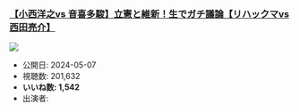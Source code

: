 ### [【小西洋之vs 音喜多駿】立憲と維新！生でガチ議論【リハックマvs西田亮介】](https://www.youtube.com/watch?v=3OxEiAdoKJc)
[![](https://img.youtube.com/vi/3OxEiAdoKJc/sddefault.jpg)](https://www.youtube.com/watch?v=3OxEiAdoKJc)
-   公開日: 2024-05-07
-   視聴数: 201,632
-   **いいね数: 1,542**
-   出演者: 
